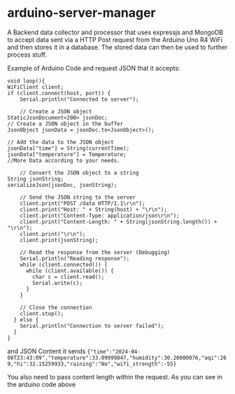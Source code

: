 # arduino-server-manager
 
A Backend data collector and processor that uses expressjs and MongoDB to accept data sent via a HTTP Post request from the Arduino Uno R4 WiFi and then stores it in a database. The stored data can then be used to further process stuff.

Example of Arduino Code and request JSON that it accepts:

```
void loop(){
WiFiClient client;
if (client.connect(host, port)) {
    Serial.println("Connected to server");

    // Create a JSON object
StaticJsonDocument<200> jsonDoc;
// Create a JSON object in the buffer
JsonObject jsonData = jsonDoc.to<JsonObject>();

// Add the data to the JSON object
jsonData["time"] = String(currentTime);
jsonData["temperature"] = Temperature;
//More Data according to your needs.

    // Convert the JSON object to a string
String jsonString;
serializeJson(jsonDoc, jsonString);

    // Send the JSON string to the server
    client.print("POST /data HTTP/1.1\r\n");
    client.print("Host: " + String(host) + "\r\n");
    client.print("Content-Type: application/json\r\n");
    client.print("Content-Length: " + String(jsonString.length()) + "\r\n");
    client.print("\r\n");
    client.print(jsonString);

    // Read the response from the server (Debugging)
    Serial.println("Reading response");
    while (client.connected()) {
      while (client.available()) {
        char c = client.read();
        Serial.write(c);
      }
    }

    // Close the connection
    client.stop();
  } else {
    Serial.println("Connection to server failed");
  }
}
```

and JSON Content it sends `{"time":"2024-04-08T23:43:09","temperature":33.09999847,"humidity":30.20000076,"aqi":269,"hi":32.15259933,"raining":"No","wifi_strength":-55}`

You also need to pass content length within the request. As you can see in the arduino code above
